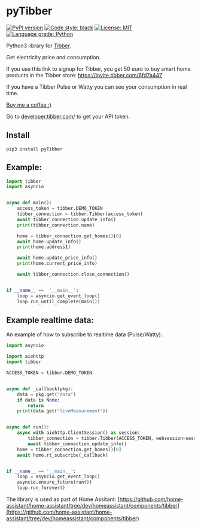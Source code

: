 # pyTibber 

[![PyPI version](https://badge.fury.io/py/pyTibber.svg)](https://badge.fury.io/py/pyTibber) 
<a href="https://github.com/ambv/black"><img alt="Code style: black" src="https://img.shields.io/badge/code%20style-black-000000.svg"></a>
<a href="https://github.com/ambv/black/blob/master/LICENSE"><img alt="License: MIT" src="https://black.readthedocs.io/en/stable/_static/license.svg"></a>
[![Language grade: Python](https://img.shields.io/lgtm/grade/python/g/Danielhiversen/pyTibber.svg?logo=lgtm&logoWidth=18)](https://lgtm.com/projects/g/Danielhiversen/pyTibber/context:python)


Python3 library for [Tibber](https://tibber.com/).

Get electricity price and consumption.

If you use this link to signup for Tibber, you get 50 euro to buy smart home products in the Tibber store: https://invite.tibber.com/6fd7a447 

If you have a Tibber Pulse or Watty you can see your consumption in real time.

[Buy me a coffee :)](http://paypal.me/dahoiv)


Go to [developer.tibber.com/](https://developer.tibber.com/) to get your API token.

## Install
```
pip3 install pyTibber
```

## Example:

```python
import tibber
import asyncio


async def main():
    access_token = tibber.DEMO_TOKEN
    tibber_connection = tibber.Tibber(access_token)
    await tibber_connection.update_info()
    print(tibber_connection.name)

    home = tibber_connection.get_homes()[0]
    await home.update_info()
    print(home.address1)

    await home.update_price_info()
    print(home.current_price_info)

    await tibber_connection.close_connection()


if __name__ ==  '__main__':
    loop = asyncio.get_event_loop()
    loop.run_until_complete(main())
```


## Example realtime data:

An example of how to subscribe to realtime data (Pulse/Watty):

```python
import asyncio

import aiohttp
import tibber

ACCESS_TOKEN = tibber.DEMO_TOKEN


async def _callback(pkg):
    data = pkg.get("data")
    if data is None:
        return
    print(data.get("liveMeasurement"))


async def run():
    async with aiohttp.ClientSession() as session:
        tibber_connection = tibber.Tibber(ACCESS_TOKEN, websession=session)
        await tibber_connection.update_info()
    home = tibber_connection.get_homes()[0]
    await home.rt_subscribe(_callback)


if __name__ == '__main__':
    loop = asyncio.get_event_loop()
    asyncio.ensure_future(run())
    loop.run_forever()
```

The library is used as part of Home Assitant: [https://github.com/home-assistant/home-assistant/tree/dev/homeassistant/components/tibber](https://github.com/home-assistant/home-assistant/tree/dev/homeassistant/components/tibber)
